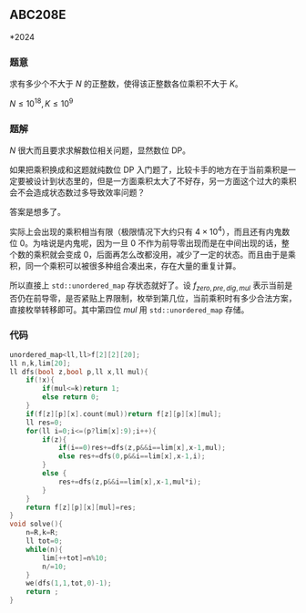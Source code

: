 ## ABC208E

*2024

### 题意

求有多少个不大于 $N$ 的正整数，使得该正整数各位乘积不大于 $K$。

$N \le 10^{18},K \le 10^9$

### 题解

$N$ 很大而且要求求解数位相关问题，显然数位 DP。

如果把乘积换成和这题就纯数位 DP 入门题了，比较卡手的地方在于当前乘积是一定要被设计到状态里的，但是一方面乘积太大了不好存，另一方面这个过大的乘积会不会造成状态数过多导致效率问题？

答案是想多了。

实际上会出现的乘积相当有限（极限情况下大约只有 $4 × 10^4$），而且还有内鬼数位 $0$。为啥说是内鬼呢，因为一旦 $0$ 不作为前导零出现而是在中间出现的话，整个数的乘积就会变成 $0$，后面再怎么改都没用，减少了一定的状态。而且由于是乘积，同一个乘积可以被很多种组合凑出来，存在大量的重复计算。

所以直接上  `std::unordered_map` 存状态就好了。设 $f_{zero,pre,dig,mul}$ 表示当前是否仍在前导零，是否紧贴上界限制，枚举到第几位，当前乘积时有多少合法方案，直接枚举转移即可。其中第四位 $mul$ 用 `std::unordered_map` 存储。

### 代码

```cpp
unordered_map<ll,ll>f[2][2][20];
ll n,k,lim[20];
ll dfs(bool z,bool p,ll x,ll mul){
	if(!x){
		if(mul<=k)return 1;
		else return 0;
	}
	if(f[z][p][x].count(mul))return f[z][p][x][mul];
	ll res=0;
	for(ll i=0;i<=(p?lim[x]:9);i++){
		if(z){
			if(i==0)res+=dfs(z,p&&i==lim[x],x-1,mul);
			else res+=dfs(0,p&&i==lim[x],x-1,i);
		}
		else {
			res+=dfs(z,p&&i==lim[x],x-1,mul*i);
		}
	}
	return f[z][p][x][mul]=res;
}
void solve(){
	n=R,k=R;
	ll tot=0;
	while(n){
		lim[++tot]=n%10;
		n/=10;
	}
	we(dfs(1,1,tot,0)-1);
	return ;
}
```

